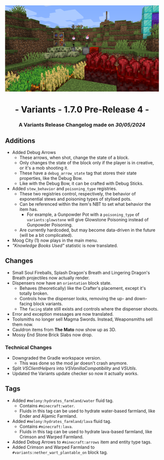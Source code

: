 ![Additions and Changes from 1.7.0 Pre-Release 4](ChangelogPhoto.png)

# <center>- Variants - 1.7.0 Pre-Release 4 -</center>
### <center>A Variants Release Changelog made on *30/05/2024*</center>

## Additions
- Added Debug Arrows
  - These arrows, when shot, change the state of a block.
  - Only changes the state of the block only if the player is in creative, or it's a mob shooting it.
  - These have a `debug_arrow_state` tag that stores their state properties, like the Debug Bow.
  - Like with the Debug Bow, it can be crafted with Debug Sticks.
- Added `stew_behavior` and `poisoning_type` registries.
  - These two registries control, respectively, the behavior of exponential stews and poisoning types of stylised pots.
  - Can be referenced within the item's NBT to set what behavior the item has.
    - For example, a Gunpowder Pot with a `poisoning_type` of `variants:glowstone` will give Glowstone Poisoning instead of Gunpowder Poisoning.
  - Are currently hardcoded, but may become data-driven in the future (will be a bit complicated).
- Moog City (1) now plays in the main menu.
- *"Knowledge Books Used"* statistic is now translated.

## Changes
- Small Soul Fireballs, Splash Dragon's Breath and Lingering Dragon's Breath projectiles now actually render.
- Dispensers now have an `orientation` block state.
  - Behaves (theoretically) like the Crafter's placement, except it's totally broken.
  - Controls how the dispenser looks, removing the up- and down-facing block variants.
  - The `facing` state still exists and controls where the dispenser shoots.
- Error and exception messages are now translated.
- Toolsmiths no longer sell Magma Swords. Instead, Weaponsmiths sell them now.
- Cauldron items from **The Mato** now show up as 3D.
- Mossy End Stone Brick Slabs now drop.

### Technical Changes
- Downgraded the Gradle workspace version.
  - This was done so the mod jar doesn't crash anymore.
- Split *VSClientHelpers* into *VSVanillaCompatibility* and *VSUtils*.
- Updated the Variants update checker so now it actually works.

## Tags
- Added `#melony:hydrates_farmland/water` fluid tag.
  - Contains `#minecraft:water`.
  - Fluids in this tag can be used to hydrate water-based farmland, like Ender and Aljamic Farmland.
- Added `#melony:hydrates_farmland/lava` fluid tag.
  - Contains `#minecraft:lava`.
  - Fluids in this tag can be used to hydrate lava-based farmland, like Crimson and Warped Farmland.
- Added Debug Arrows to `#minecraft:arrows` item and entity type tags.
- Added Crimson and Warped Farmland to `#variants:nether_wart_plantable_on` block tag.
